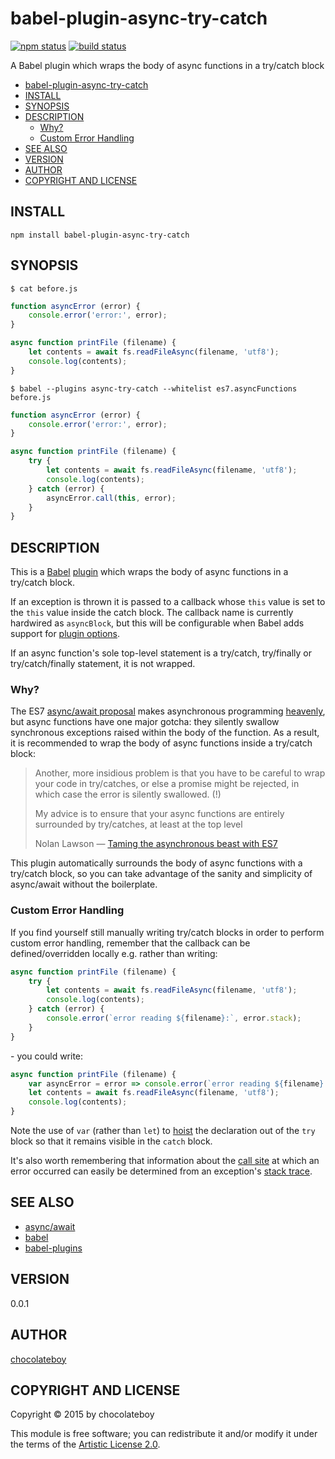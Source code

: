 # babel-plugin-async-try-catch

[![npm status](http://img.shields.io/npm/v/babel-plugin-async-try-catch.svg)](https://www.npmjs.org/package/babel-plugin-async-try-catch)
[![build status](https://secure.travis-ci.org/chocolateboy/babel-plugin-async-try-catch.svg)](http://travis-ci.org/chocolateboy/babel-plugin-async-try-catch)

A Babel plugin which wraps the body of async functions in a try/catch block

- [babel-plugin-async-try-catch](#babel-plugin-async-try-catch)
- [INSTALL](#install)
- [SYNOPSIS](#synopsis)
- [DESCRIPTION](#description)
  - [Why?](#why)
  - [Custom Error Handling](#custom-error-handling)
- [SEE ALSO](#see-also)
- [VERSION](#version)
- [AUTHOR](#author)
- [COPYRIGHT AND LICENSE](#copyright-and-license)

## INSTALL

    npm install babel-plugin-async-try-catch

## SYNOPSIS

`$ cat before.js`

```javascript
function asyncError (error) {
    console.error('error:', error);
}

async function printFile (filename) {
    let contents = await fs.readFileAsync(filename, 'utf8');
    console.log(contents);
}
```

`$ babel --plugins async-try-catch --whitelist es7.asyncFunctions before.js`

```javascript
function asyncError (error) {
    console.error('error:', error);
}

async function printFile (filename) {
    try {
        let contents = await fs.readFileAsync(filename, 'utf8');
        console.log(contents);
    } catch (error) {
        asyncError.call(this, error);
    }
}
```

## DESCRIPTION

This is a [Babel](https://www.npmjs.com/package/babel) [plugin](https://babeljs.io/docs/advanced/plugins/)
which wraps the body of async functions in a try/catch block.

If an exception is thrown it is passed to a callback whose `this` value is set
to the `this` value inside the catch block. The callback name is currently hardwired as
`asyncBlock`, but this will be configurable when Babel adds support for
[plugin options](https://github.com/babel/babel/issues/1833).

If an async function's sole top-level statement is a try/catch, try/finally or try/catch/finally
statement, it is not wrapped.

### Why?

The ES7 [async/await proposal](https://tc39.github.io/ecmascript-asyncawait/)
makes asynchronous programming [heavenly](https://jakearchibald.com/2014/es7-async-functions/),
but async functions have one major gotcha: they silently swallow synchronous exceptions
raised within the body of the function. As a result, it is recommended to wrap the body
of async functions inside a try/catch block:

> Another, more insidious problem is that you have to be careful to wrap your code in try/catches,
> or else a promise might be rejected, in which case the error is silently swallowed. (!)
>
> My advice is to ensure that your async functions are entirely surrounded by try/catches, at least
> at the top level
>
> Nolan Lawson — [Taming the asynchronous beast with ES7](http://pouchdb.com/2015/03/05/taming-the-async-beast-with-es7.html)

This plugin automatically surrounds the body of async functions with a try/catch block,
so you can take advantage of the sanity and simplicity of async/await without the boilerplate.

### Custom Error Handling

If you find yourself still manually writing try/catch blocks in order to perform custom error handling, remember
that the callback can be defined/overridden locally e.g. rather than writing:

```javascript
async function printFile (filename) {
    try {
        let contents = await fs.readFileAsync(filename, 'utf8');
        console.log(contents);
    } catch (error) {
        console.error(`error reading ${filename}:`, error.stack);
    }
}
```

\- you could write:

```javascript
async function printFile (filename) {
    var asyncError = error => console.error(`error reading ${filename}:`, error.stack);
    let contents = await fs.readFileAsync(filename, 'utf8');
    console.log(contents);
}
```

Note the use of `var` (rather than `let`) to
[hoist](https://developer.mozilla.org/en-US/docs/Web/JavaScript/Reference/Statements/var#var_hoisting)
the declaration out of the `try` block so that it remains visible in the `catch` block.

It's also worth remembering that information about the [call site](https://github.com/stacktracejs/stackframe)
at which an error occurred can easily be determined from an exception's
[stack trace](https://github.com/stacktracejs/stacktrace.js#stacktracefromerrorerror-optional-options--promisearraystackframe).

## SEE ALSO

* [async/await](https://tc39.github.io/ecmascript-asyncawait/)
* [babel](https://www.npmjs.com/package/babel)
* [babel-plugins](https://babeljs.io/docs/advanced/plugins/)

## VERSION

0.0.1

## AUTHOR

[chocolateboy](mailto:chocolate@cpan.org)

## COPYRIGHT AND LICENSE

Copyright © 2015 by chocolateboy

This module is free software; you can redistribute it and/or modify it under the
terms of the [Artistic License 2.0](http://www.opensource.org/licenses/artistic-license-2.0.php).
